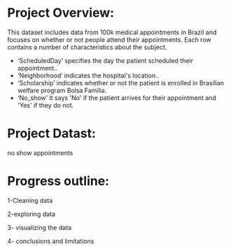 # Project Overview:
This dataset includes data from 100k medical appointments in Brazil and focuses on whether or not people attend their appointments. Each row contains a number of characteristics about the subject.
* ‘ScheduledDay’ specifies the day the patient scheduled their appointment..
* ‘Neighborhood’ indicates the hospital's location..
* ‘Scholarship’ indicates whether or not the patient is enrolled in Brasilian welfare program Bolsa Família.
* ‘No_show’ It says 'No' if the patient arrives for their appointment and 'Yes' if they do not.
# Project Datast:
no show appointments
# Progress outline:
 1-Cleaning data
 
 2-exploring data
 
 3- visualizing the data

 4- conclusions and limitations
